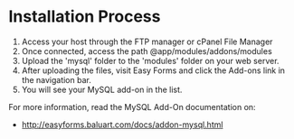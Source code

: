 # Installation Process

1. Access your host through the FTP manager or cPanel File Manager
2. Once connected, access the path @app/modules/addons/modules
3. Upload the 'mysql' folder to the 'modules' folder on your web server.
4. After uploading the files, visit Easy Forms and click the Add-ons link in the navigation bar.
5. You will see your MySQL add-on in the list.

For more information, read the MySQL Add-On documentation on:

- http://easyforms.baluart.com/docs/addon-mysql.html